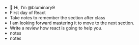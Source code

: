 - 👋 Hi, I’m @bluminary9
-  First day of React
-  Take notes to remember the section after class
-  I am looking forward mastering it to move to the next section.
-  Write a review how react is going to help you.
-  notes
-  notes

<!---
bluminary9/bluminary9 is a ✨ special ✨ repository because its `README.md` (this file) appears on your GitHub profile.
You can click the Preview link to take a look at your changes.
--->
